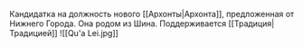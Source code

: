 Кандидатка на должность нового [[Архонты|Архонта]], предложенная от Нижнего Города. 
Она родом из Шина. 
Поддерживается [[Традиция|Традицией]] ![[Qu'a Lei.jpg]]